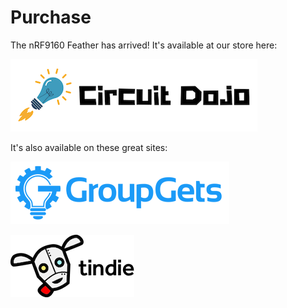 # Purchase

The nRF9160 Feather has arrived! It's available at our store here:

[![Circuit Dojo Logo](img/purchase/circuit-dojo.png)](https://www.jaredwolff.com/store/nrf9160-feather/)

It's also available on these great sites:

[![GroupGets Logo](img/purchase/brand-logo-31cc4254800eff691ea577188703574e.png)](https://store.groupgets.com/collections/frontpage/products/nrf9160-feather)

[![Tindie](img/purchase/tindie-logo@2x.png)](https://www.tindie.com/products/circuitdojo/nrf9160-feather/?pt=ac_prod_search)